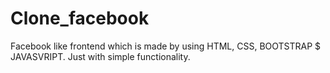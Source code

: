 # Clone_facebook
Facebook like frontend which is made by using HTML, CSS, BOOTSTRAP $ JAVASVRIPT.
Just with simple functionality.